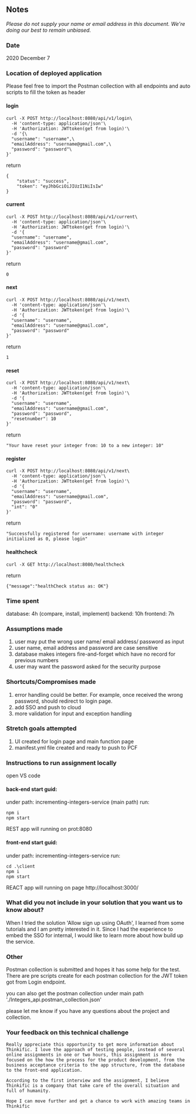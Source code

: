 ## Notes

_Please do not supply your name or email address in this document. We're doing our best to remain unbiased._

### Date

2020 December 7

### Location of deployed application

Please feel free to import the Postman collection with all endpoints and auto scripts to fill the token as header

#### login

```
curl -X POST http://localhost:8080/api/v1/login\
  -H 'content-type: application/json'\
  -H 'Authorization: JWTtoken(get from login)'\
  -d '{\
  "username": "username",\
  "emailAddress": "username@gmail.com",\
  "password": "password"\
}'
```

return

```
{
    "status": "success",
    "token": "eyJhbGciOiJIUzI1NiIsIw"
}
```

#### current

```
curl -X POST http://localhost:8080/api/v1/current\
  -H 'content-type: application/json'\
  -H 'Authorization: JWTtoken(get from login)'\
  -d '{
  "username": "username",
  "emailAddress": "username@gmail.com",
  "password": "password"
}'
```

return

```
0
```

#### next

```
curl -X POST http://localhost:8080/api/v1/next\
  -H 'content-type: application/json'\
  -H 'Authorization: JWTtoken(get from login)'\
  -d '{
  "username": "username",
  "emailAddress": "username@gmail.com",
  "password": "password"
}'
```

return

```
1
```

#### reset

```
curl -X POST http://localhost:8080/api/v1/next\
  -H 'content-type: application/json'\
  -H 'Authorization: JWTtoken(get from login)'\
  -d '{
  "username": "username",
  "emailAddress": "username@gmail.com",
  "password": "password",
  "resetnumber": 10
}'
```

return

```
"Your have reset your integer from: 10 to a new integer: 10"
```

#### register

```
curl -X POST http://localhost:8080/api/v1/next\
  -H 'content-type: application/json'\
  -H 'Authorization: JWTtoken(get from login)'\
  -d '{
  "username": "username",
  "emailAddress": "username@gmail.com",
  "password": "password",
  "int": "0"
}'
```

return

```
"Successfully registered for username: username with integer initialized as 0, please login"
```

#### healthcheck

```
curl -X GET http://localhost:8080/healthcheck
```

return

```
{"message":"healthCheck status as: OK"}
```

### Time spent

database: 4h (compare, install, implement)
backend: 10h
frontend: 7h

### Assumptions made

1. user may put the wrong user name/ email address/ password as input
2. user name, email address and password are case sensitive
3. database makes integers fire-and-forget which have no record for previous numbers
4. user may want the password asked for the security purpose

### Shortcuts/Compromises made

1. error handling could be better. For example, once received the wrong password, should redirect to login page.
2. add SSO and push to cloud
3. more validation for input and exception handling

### Stretch goals attempted

1. UI created for login page and main function page
2. manifest.yml file created and ready to push to PCF

### Instructions to run assignment locally

open VS code

#### back-end start guid:

under path: incrementing-integers-service (main path)
run:

```
npm i
npm start
```

REST app will running on prot:8080

#### front-end start guid:

under path: incrementing-integers-service
run:

```
cd .\client
npm i
npm start
```

REACT app will running on page http://localhost:3000/

### What did you not include in your solution that you want us to know about?

When I tried the solution 'Allow sign up using OAuth', I learned from some tutorials and I am pretty interested in it.
Since I had the experience to embed the SSO for internal, I would like to learn more about how build up the service.

### Other

Postman collection is submitted and hopes it has some help for the test.
There are pre scripts create for each postman collection for the JWT token got from Login endpoint.

you can also get the postman collection under main path './Integers_api.postman_collection.json'

please let me know if you have any questions about the project and collection.

### Your feedback on this technical challenge

```
Really appreciate this opportunity to get more information about Thinkific. I love the approach of testing people, instead of several online assignments in one or two hours, this assignment is more focused on the how the process for the product development, from the business acceptance criteria to the app structure, from the database to the front-end application.

According to the first interview and the assignment, I believe Thinkific is a company that take care of the overall situation and full of humanity.

Hope I can move further and get a chance to work with amazing teams in Thinkific
```
